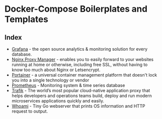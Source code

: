 # Docker-Compose Boilerplates and Templates

## Index

- [Grafana](https://github.com/chatreejs/boilerplates/tree/main/docker-compose/grafana) - the open source analytics & monitoring solution for every database.
- [Nginx Proxy Manager](https://github.com/chatreejs/boilerplates/tree/main/docker-compose/nginx-proxy-manager) - enables you to easily forward to your websites running at home or otherwise, including free SSL, without having to know too much about Nginx or Letsencrypt.
- [Portainer](https://github.com/chatreejs/boilerplates/tree/main/docker-compose/portainer) - a universal container management platform that doesn't lock you into a single technology or vendor
- [Prometheus](https://github.com/chatreejs/boilerplates/tree/main/docker-compose/prometheus) - Monitoring system & time series database
- [Trafik](https://github.com/chatreejs/boilerplates/tree/main/docker-compose/traefik) - The world’s most popular cloud-native application proxy that helps developers and operations teams build, deploy and run modern microservices applications quickly and easily.
- [Whoami](https://github.com/chatreejs/boilerplates/tree/main/docker-compose/whoami) - Tiny Go webserver that prints OS information and HTTP request to output.

